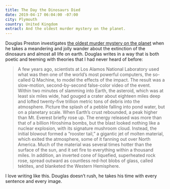 ```yaml
---
title: The Day the Dinosaurs Died
date: 2019-04-17 06:04:00 -07:00
city: Plymouth
country: United Kingdom
extract: And the oldest murder mystery on the planet.
---
```


Douglas Preston investigates [the oldest murder mystery on the planet](https://www.newyorker.com/magazine/2019/04/08/the-day-the-dinosaurs-died) when he takes a meandering and jolly wander about the extinction of the dinosaurs and almost all life on earth. Douglas writes in a way that is both poetic and teeming with theories that I had never heard of before:

> A few years ago, scientists at Los Alamos National Laboratory used what was then one of the world’s most powerful computers, the so-called Q Machine, to model the effects of the impact. The result was a slow-motion, second-by-second false-color video of the event. Within two minutes of slamming into Earth, the asteroid, which was at least six miles wide, had gouged a crater about eighteen miles deep and lofted twenty-five trillion metric tons of debris into the atmosphere. Picture the splash of a pebble falling into pond water, but on a planetary scale. When Earth’s crust rebounded, a peak higher than Mt. Everest briefly rose up. The energy released was more than that of a billion Hiroshima bombs, but the blast looked nothing like a nuclear explosion, with its signature mushroom cloud. Instead, the initial blowout formed a “rooster tail,” a gigantic jet of molten material, which exited the atmosphere, some of it fanning out over North America. Much of the material was several times hotter than the surface of the sun, and it set fire to everything within a thousand miles. In addition, an inverted cone of liquefied, superheated rock rose, spread outward as countless red-hot blobs of glass, called tektites, and blanketed the Western Hemisphere.

I love writing like this. Douglas doesn’t rush, he takes his time with every sentence and every image. 